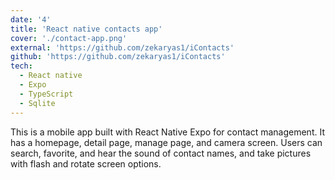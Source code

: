 ```yaml
---
date: '4'
title: 'React native contacts app'
cover: './contact-app.png'
external: 'https://github.com/zekaryas1/iContacts'
github: 'https://github.com/zekaryas1/iContacts'
tech:
  - React native
  - Expo
  - TypeScript
  - Sqlite
---
```


This is a mobile app built with React Native Expo for contact management. It has a homepage, detail page, manage page, and camera screen. Users can search, favorite, and hear the sound of contact names, and take pictures with flash and rotate screen options.
